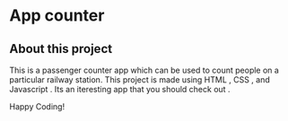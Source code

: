 # App counter

## About this project

This is a passenger counter app which can be used to count people on a particular railway station. This project is made using HTML , CSS , and Javascript . 
Its an iteresting app that you should check out . 

Happy Coding!
